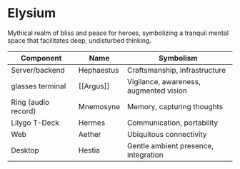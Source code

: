 # Elysium

Mythical realm of bliss and peace for heroes, symbolizing a tranquil mental space that facilitates deep, undisturbed thinking.

| Component           | Name       | Symbolism                              |
| ------------------- | ---------- | -------------------------------------- |
| Server/backend      | Hephaestus | Craftsmanship, infrastructure          |
| glasses terminal    | [[Argus]]  | Vigilance, awareness, augmented vision |
| Ring (audio record) | Mnemosyne  | Memory, capturing thoughts             |
| Lilygo T-Deck       | Hermes     | Communication, portability             |
| Web                 | Aether     | Ubiquitous connectivity                |
| Desktop             | Hestia     | Gentle ambient presence, integration   |
